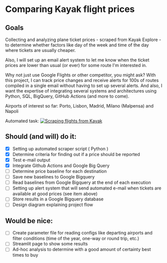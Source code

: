 # Comparing Kayak flight prices

## Goals
Collecting and analyzing plane ticket prices - scraped from Kayak Explore - to determine whether factors like day of the week and time of the day where tickets are usually cheaper.  

Also, I will set up an email alert system to let me know when the ticket prices are lower than usual (or ever) for some route I'm interested in.

Why not just use Google Flights or other competitor, you might ask? With this project, I can track price changes and receive alerts for 100s of routes compiled in a single email without having to set up several alerts. And also, I want the expertise of integrating several systems and architectures using Python, SQL, BigQuery, GitHub Actions (and more to come).

Airports of interest so far: Porto, Lisbon, Madrid, Milano (Malpensa) and Napoli

Automated task:
[![Scraping flights from Kayak](https://github.com/rafabelokurows/scrapingKayak/actions/workflows/scrape.yml/badge.svg)](https://github.com/rafabelokurows/scrapingKayak/actions/workflows/scrape.yml)

## Should (and will) do it:

- [x] Setting up automated scraper script ( Python )  
- [x] Determine criteria for finding out if a price should be reported
- [x] Test e-mail output
- [x] Integrate Github Actions and Google Big Query
- [ ] Determine price baseline for each destination
- [ ] Save new baselines to Google Bigquery
- [ ] Read baselines from Google Bigquery at the end of each execution
- [ ] Setting up alert system that will send automated e-mail when tickets are available at good prices (see item above)
- [ ] Store results in a Google Bigquery database
- [ ] Design diagram explaining project flow

## Would be nice:
- [ ] Create parameter file for reading configs like departing airports and filter conditions (time of the year, one-way or round trip, etc.)
- [ ] Streamlit page to show some results
- [ ] Ad-hoc analysis to determine with a good amount of certainty best times to buy
